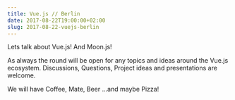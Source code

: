 ```yaml
---
title: Vue.js // Berlin
date: 2017-08-22T19:00:00+02:00
slug: 2017-08-22-vuejs-berlin
---
```


Lets talk about Vue.js! And Moon.js!

As always the round will be open for any topics and ideas around the Vue.js ecosystem. Discussions, Questions, Project ideas and presentations are welcome.

We will have Coffee, Mate, Beer …and maybe Pizza!
